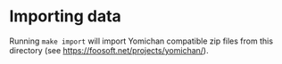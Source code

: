 # Importing data

Running `make import` will import Yomichan compatible zip files from this
directory (see https://foosoft.net/projects/yomichan/).
